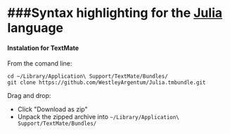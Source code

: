 ###Syntax highlighting for the [Julia](https://github.com/JuliaLang/julia) language
=====================================
#### Instalation for TextMate
From the comand line:

    cd ~/Library/Application\ Support/TextMate/Bundles/
    git clone https://github.com/WestleyArgentum/Julia.tmbundle.git

Drag and drop:
- Click "Download as zip"
- Unpack the zipped archive into `~/Library/Application\ Support/TextMate/Bundles/`
